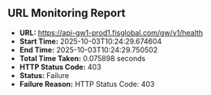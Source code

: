 ## URL Monitoring Report

- **URL:** https://api-gw1-prod1.fisglobal.com/gw/v1/health
- **Start Time:** 2025-10-03T10:24:29.674604
- **End Time:** 2025-10-03T10:24:29.750502
- **Total Time Taken:** 0.075898 seconds
- **HTTP Status Code:** 403
- **Status:** Failure
- **Failure Reason:** HTTP Status Code: 403
